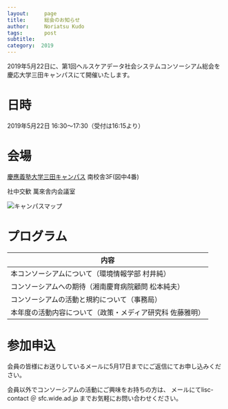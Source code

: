 ```yaml
---
layout:     page
title:      総会のお知らせ
author:     Noriatsu Kudo
tags: 		post 
subtitle:  	
category:  2019
---
```

<!-- Start Writing Below in Markdown -->
2019年5月22日に、第1回ヘルスケアデータ社会システムコンソーシアム総会を慶応大学三田キャンパスにて開催いたします。

# 日時
2019年5月22日 16:30～17:30（受付は16:15より）

# 会場
[慶應義塾大学三田キャンパス](https://www.keio.ac.jp/ja/maps/mita.html) 南校舎3F(図中4番)

社中交歓 萬來舎内会議室

![キャンパスマップ](https://www.keio.ac.jp/ja/assets/images/maps/mita/img_05_JA.jpg)

# プログラム
| 内容 |
|---|
| 本コンソーシアムについて（環境情報学部 村井純） |
| コンソーシアムへの期待（湘南慶育病院顧問 松本純夫） |
| コンソーシアムの活動と規約について（事務局） |
| 本年度の活動内容について（政策・メディア研究科 佐藤雅明） |



# 参加申込
会員の皆様にお送りしているメールに5月17日までにご返信にてお申し込みください。

会員以外でコンソーシアムの活動にご興味をお持ちの方は、 メールにてlisc-contact ＠ sfc.wide.ad.jp までお気軽にお問い合わせください。
